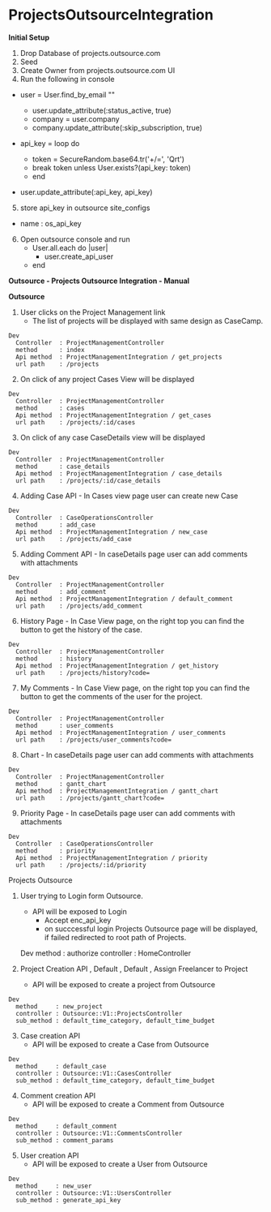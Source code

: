 # ProjectsOutsourceIntegration

**Initial Setup**

 1. Drop Database of projects.outsource.com
 2. Seed
 3. Create Owner from projects.outsource.com UI
 4. Run the following in console
  - user = User.find_by_email "<owner email>"
	 - user.update_attribute(:status_active, true)
	 - company = user.company
	 - company.update_attribute(:skip_subscription, true)
	
  - api_key =  loop do
     - token = SecureRandom.base64.tr('+/=', 'Qrt')
     - break token unless User.exists?(api_key: token)
     - end
  - user.update_attribute(:api_key, api_key)
 5. store api_key in outsource site_configs
  - name : os_api_key
 6. Open outsource console and run
	 - User.all.each do |user|
		  - user.create_api_user
	 - end


**Outsource - Projects Outsource Integration - Manual**
 
**Outsource**
  1. User clicks on the Project Management link
     - The list of projects will be displayed with same design as CaseCamp.

    Dev 
      Controller  : ProjectManagementController
      method      : index
      Api method  : ProjectManagementIntegration / get_projects
      url path    : /projects
 
  2. On click of any project Cases View will be displayed
      
    Dev
      Controller  : ProjectManagementController
      method      : cases
      Api method  : ProjectManagementIntegration / get_cases
      url path    : /projects/:id/cases

  
  3. On click of any case CaseDetails view will be displayed

    Dev
      Controller  : ProjectManagementController
      method      : case_details
      Api method  : ProjectManagementIntegration / case_details
      url path    : /projects/:id/case_details
  
  4. Adding Case API - In Cases view page user can create new Case  
    
    Dev
      Controller  : CaseOperationsController
      method      : add_case
      Api method  : ProjectManagementIntegration / new_case
      url path    : /projects/add_case

  
  5. Adding Comment API - In caseDetails page user can add comments with attachments
  
    Dev
      Controller  : ProjectManagementController
      method      : add_comment
      Api method  : ProjectManagementIntegration / default_comment
      url path    : /projects/add_comment
  
  6. History Page - In Case View page, on the right top you can find the button to get the history of the case.
  
    Dev
      Controller  : ProjectManagementController
      method      : history
      Api method  : ProjectManagementIntegration / get_history
      url path    : /projects/history?code=
      
   7. My Comments - In Case View page, on the right top you can find the button to get the comments of the user for the project.
  
    Dev
      Controller  : ProjectManagementController
      method      : user_comments
      Api method  : ProjectManagementIntegration / user_comments
      url path    : /projects/user_comments?code=
   
   8. Chart - In caseDetails page user can add comments with attachments
  
    Dev
      Controller  : ProjectManagementController
      method      : gantt_chart
      Api method  : ProjectManagementIntegration / gantt_chart
      url path    : /projects/gantt_chart?code=
    
   9. Priority Page - In caseDetails page user can add comments with attachments
  
    Dev
      Controller  : CaseOperationsController
      method      : priority
      Api method  : ProjectManagementIntegration / priority
      url path    : /projects/:id/priority
 
Projects Outsource
 
  1. User trying to Login form Outsource. 
      - API will be exposed to Login 
        - Accept enc_api_key  
        - on succcessful login Projects Outsource page will be displayed, if failed redirected to root path of Projects.
      
      Dev 
        method      : authorize
        controller  : HomeController
   
  2. Project Creation API , Default , Default , Assign Freelancer to Project
      - API will be exposed to create a project from Outsource

    Dev
      method     : new_project
      controller : Outsource::V1::ProjectsController 
      sub_method : default_time_category, default_time_budget

  3. Case creation API
      - API will be exposed to create a Case from Outsource

    Dev
      method     : default_case
      controller : Outsource::V1::CasesController 
      sub_method : default_time_category, default_time_budget 

  4. Comment creation API
      - API will be exposed to create a Comment from Outsource      

    Dev
      method     : default_comment
      controller : Outsource::V1::CommentsController 
      sub_method : comment_params

  5. User creation API
      - API will be exposed to create a User from Outsource      

    Dev
      method     : new_user
      controller : Outsource::V1::UsersController 
      sub_method : generate_api_key

